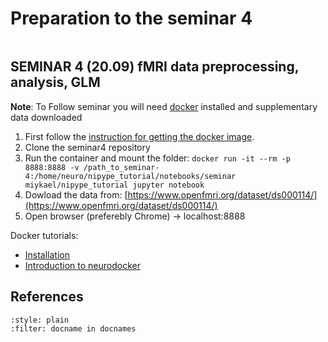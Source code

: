 # Preparation to the seminar 4

```{contents}
```
## SEMINAR 4 (20.09) fMRI data preprocessing, analysis, GLM
**Note**: To Follow seminar you will need [docker](https://docs.docker.com/get-docker/) installed and supplementary data downloaded
 
1) First follow the [instruction for getting the docker image](https://miykael.github.io/nipype_tutorial/notebooks/introduction_docker.html).
2) Clone the seminar4 repository
3) Run the container and mount the folder: `docker run -it --rm -p 8888:8888 -v /path_to_seminar-4:/home/neuro/nipype_tutorial/notebooks/seminar miykael/nipype_tutorial jupyter notebook`
4) Dowload the data from: [https://www.openfmri.org/dataset/ds000114/](https://www.openfmri.org/dataset/ds000114/)
5) Open browser (preferebly Chrome) -> localhost:8888
     

Docker tutorials:
- [Installation](https://docs.docker.com/engine/install/)
- [Introduction to neurodocker](https://miykael.github.io/nipype_tutorial/notebooks/introduction_neurodocker.html)

## References

```{bibliography}
:style: plain
:filter: docname in docnames
```
